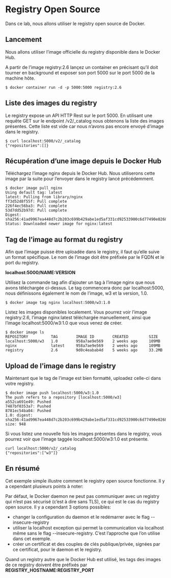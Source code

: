 # Registry Open Source

Dans ce lab, nous allons utiliser le registry open source de Docker.

## Lancement

Nous allons utiliser l’image officielle du registry disponible dans le Docker Hub.

A partir de l’image registry:2.6  lançez un container en précisant qu’il doit tourner en background et exposer son port 5000 sur le port 5000 de la machine hôte.

```
$ docker container run -d -p 5000:5000 registry:2.6
```

## Liste des images du registry

Le registry expose un API HTTP Rest sur le port 5000. En utilisant une requête GET sur le endpoint /v2/_catalog nous obtenons la liste des images présentes. Cette liste est vide car nous n’avons pas encore envoyé d’image dans le registry.

```
$ curl localhost:5000/v2/_catalog
{"repositories":[]}
```

## Récupération d’une image depuis le Docker Hub

Téléchargez l’image nginx depuis le Docker Hub. Nous utiliserons cette image par la suite pour l’envoyer dans le registry lancé précédemment.

```
$ docker image pull nginx
Using default tag: latest
latest: Pulling from library/nginx
ff3d52d8f55f: Pull complete
226f4ec56ba3: Pull complete
53d7dd52b97d: Pull complete
Digest: sha256:41ad9967ea448d7c2b203c699b429abe1ed5af331cd92533900c6d77490e0268
Status: Downloaded newer image for nginx:latest
```

## Tag de l’image au format du registry

Afin que l’image puisse être uploadée dans le registry, il faut qu’elle suive un format spécifique. Le nom de l’image doit être préfixée par le FQDN et le port du registry.

**localhost:5000/NAME:VERSION**

Utilisez la commande tag afin d’ajouter un tag à l’image nginx que nous avons téléchargée ci-dessus. Le tag commencera donc par localhost:5000, nous définissons également le nom de l’image, w3 et la version, 1.0.

```
$ docker image tag nginx localhost:5000/w3:1.0
```

Listez les images disponibles localement. Vous pourrez voir l’image registry:2.6, l’image nginx:latest téléchargée manuellement, ainsi que l’image localhost:5000/w3:1.0 que vous venez de créer.

```
$ docker image ls
REPOSITORY          TAG        IMAGE ID        CREATED         SIZE
localhost:5000/w3   1.0        958a7ae9e569    2 weeks ago     109MB
nginx               latest     958a7ae9e569    2 weeks ago     109MB
registry            2.6        9d0c4eabab4d    5 weeks ago     33.2MB
```

## Upload de l’image dans le registry

Maintenant que le tag de l’image est bien formatté, uploadez celle-ci dans votre registry.

```
$ docker image push localhost:5000/w3:1.0
The push refers to a repository [localhost:5000/w3]
a552ca691e49: Pushed
7487bf0353a7: Pushed
8781ec54ba04: Pushed
1.0: digest: sha256:41ad9967ea448d7c2b203c699b429abe1ed5af331cd92533900c6d77490e0268 size: 948
```

Si vous listez une nouvelle fois les images présentes dans le registry, vous pourrez voir que l’image taggée localhost:5000/w3:1.0 est présente.

```
curl localhost:5000/v2/_catalog
{"repositories":["w3"]}
```

## En résumé

Cet exemple simple illustre comment le registry open source fonctionne. Il y a cependant plusieurs points à noter:

Par défaut, le Docker daemon ne peut pas communiquer avec un registry qui n’est pas sécurisé (c’est à dire sans TLS), ce qui est le cas du registry open source. Il y a cependant 3 options possibles:
* changer la configuration du daemon et le redémarrer avec le flag --insecure-registry
* utiliser la localhost exception qui permet la communication via localhost même sans le flag --insecure-registry. C’est l’approche que l’on utilise dans cet exemple.
* créer un certificat et des couples de clés publique/privée, signées par ce certificat, pour le daemon et le registry.

Quand un registry autre que le Docker Hub est utilisé, les tags des images de ce registry doivent être préfixés par **REGISTRY_HOSTNAME:REGISTRY_PORT**
